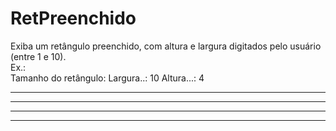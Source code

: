 # RetPreenchido
Exiba um retângulo preenchido, com altura e largura digitados pelo usuário (entre 1 e 10).  
Ex.:  
Tamanho do retângulo: 
Largura..: 10 
Altura...: 4  
********** 
********** 
********** 
**********
